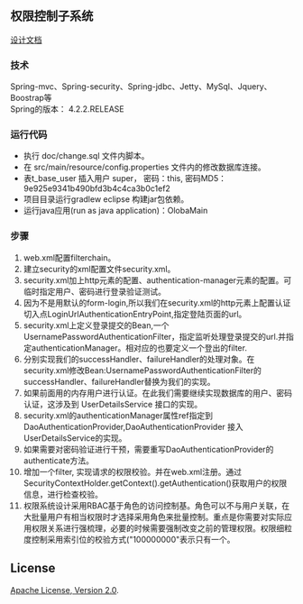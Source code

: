
## 权限控制子系统

[设计文档](doc/dev/privilege_权限控制设计思路.md)

### 技术
Spring-mvc、Spring-security、Spring-jdbc、Jetty、MySql、Jquery、Boostrap等 <br>
Spring的版本： 4.2.2.RELEASE

### 运行代码

- 执行 doc/change.sql 文件内脚本。
- 在 src/main/resource/config.properties 文件内的修改数据库连接。
- 表t_base_user 插入用户 super， 密码：this, 密码MD5：9e925e9341b490bfd3b4c4ca3b0c1ef2 
- 项目目录运行gradlew eclipse 构建jar包依赖。
- 运行java应用(run as java application)：OlobaMain

### 步骤

1. web.xml配置filterchain。
2. 建立security的xml配置文件security.xml。
3. security.xml加上http元素的配置、authentication-manager元素的配置。可临时指定用户、密码进行登录验证测试。
4. 因为不是用默认的form-login,所以我们在security.xml的http元素上配置认证切入点LoginUrlAuthenticationEntryPoint,指定登陆页面的url。
5. security.xml上定义登录提交的Bean,一个UsernamePasswordAuthenticationFilter，指定监听处理登录提交的url.并指定authenticationManager。相对应的也要定义一个登出的filter.
6. 分别实现我们的successHandler、failureHandler的处理对象。在security.xml修改Bean:UsernamePasswordAuthenticationFilter的successHandler、failureHandler替换为我们的实现。
7. 如果前面用的内存用户进行认证。在此我们需要继续实现数据库的用户、密码认证，这涉及到 UserDetailsService 接口的实现。
8. security.xml的authenticationManager属性ref指定到DaoAuthenticationProvider,DaoAuthenticationProvider 接入UserDetailsService的实现。
9. 如果需要对密码验证进行干预，需要重写DaoAuthenticationProvider的authenticate方法。
10. 增加一个filter, 实现请求的权限校验。并在web.xml注册。通过SecurityContextHolder.getContext().getAuthentication()获取用户的权限信息，进行检查校验。
11. 权限系统设计采用RBAC基于角色的访问控制基。角色可以不与用户关联，在大批量用户有相当权限时才选择采用角色来批量控制。重点是你需要对实际应用权限关系进行强梳理，必要的时候需要强制改变之前的管理权限。权限细粒度控制采用索引位的校验方式("100000000"表示只有一个。

## License

[Apache License, Version 2.0](http://www.apache.org/licenses/LICENSE-2.0.html).